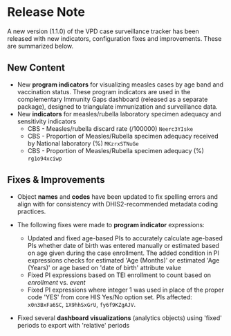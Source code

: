 # Release Note

A new version (1.1.0) of the VPD case surveillance tracker has been released with new indicators, configuration fixes and improvements. These are summarized below.

## New Content

* New **program indicators** for visualizing measles cases by age band and vaccination status. These program indicators are used in the complementary Immunity Gaps dashboard (released as a separate package), designed to triangulate immunization and surveillance data.
* New **indicators** for measles/rubella laboratory specimen adequacy and sensitivity indicators
  * CBS - Measles/rubella discard rate (/100000) `Neerc3YIske`
  * CBS - Proportion of Measles/Rubella specimen adequacy received by National laboratory (%) `MKzrxSTNuGe`
  * CBS - Proportion of Measles/Rubella specimen adequacy (%) `rg1o94xciwp`

## Fixes & Improvements

* Object **names** and **codes** have been updated to fix spelling errors and align with for consistency with DHIS2-recommended metadata coding practices.

* The following fixes were made to **program indicator** expressions:
  * Updated and fixed age-based PIs to accurately calculate age-based PIs whether date of birth was entered manually or estimated based on age given during the case enrollment. The added condition in PI expressions checks for estimated 'Age (Months)' or estimated 'Age (Years)' or age based on 'date of birth' attribute value
  * Fixed PI expressions based on TEI enrollment to count based on *enrollment* vs. *event*
  * Fixed PI expressions where integer 1 was used in place of the proper code 'YES' from core HIS Yes/No option set. PIs affected: `x0n3BxFa6SC`, `1X9hhSxGrU`, `fy6f9KZgAJV`.
* Fixed several **dashboard visualizations** (analytics objects) using 'fixed' periods to export with 'relative' periods
